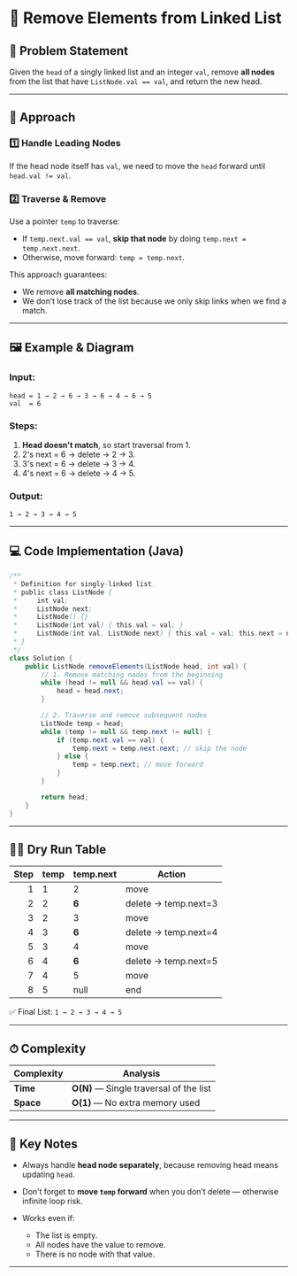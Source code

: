

# 🧹 Remove Elements from Linked List

## 📝 Problem Statement

Given the `head` of a singly linked list and an integer `val`,
remove **all nodes** from the list that have `ListNode.val == val`,
and return the new head.

---

## 🧠 Approach

### 1️⃣ Handle Leading Nodes

If the head node itself has `val`, we need to move the `head` forward until `head.val != val`.

### 2️⃣ Traverse & Remove

Use a pointer `temp` to traverse:

* If `temp.next.val == val`, **skip that node** by doing `temp.next = temp.next.next`.
* Otherwise, move forward: `temp = temp.next`.

This approach guarantees:

* We remove **all matching nodes**.
* We don’t lose track of the list because we only skip links when we find a match.

---

## 🖼 Example & Diagram

### Input:

```
head = 1 → 2 → 6 → 3 → 6 → 4 → 6 → 5
val  = 6
```

### Steps:

1. **Head doesn't match**, so start traversal from 1.
2. 2's next = 6 → delete → 2 → 3.
3. 3's next = 6 → delete → 3 → 4.
4. 4's next = 6 → delete → 4 → 5.

### Output:

```
1 → 2 → 3 → 4 → 5
```

---

## 💻 Code Implementation (Java)

```java
/**
 * Definition for singly-linked list.
 * public class ListNode {
 *     int val;
 *     ListNode next;
 *     ListNode() {}
 *     ListNode(int val) { this.val = val; }
 *     ListNode(int val, ListNode next) { this.val = val; this.next = next; }
 * }
 */
class Solution {
    public ListNode removeElements(ListNode head, int val) {
        // 1. Remove matching nodes from the beginning
        while (head != null && head.val == val) {
            head = head.next;
        }

        // 2. Traverse and remove subsequent nodes
        ListNode temp = head;
        while (temp != null && temp.next != null) {
            if (temp.next.val == val) {
                temp.next = temp.next.next; // skip the node
            } else {
                temp = temp.next; // move forward
            }
        }

        return head;
    }
}
```

---

## 🏃‍♂️ Dry Run Table

| Step | temp | temp.next | Action               |
| ---: | ---- | --------- | -------------------- |
|    1 | 1    | 2         | move                 |
|    2 | 2    | **6**     | delete → temp.next=3 |
|    3 | 2    | 3         | move                 |
|    4 | 3    | **6**     | delete → temp.next=4 |
|    5 | 3    | 4         | move                 |
|    6 | 4    | **6**     | delete → temp.next=5 |
|    7 | 4    | 5         | move                 |
|    8 | 5    | null      | end                  |

✅ Final List: `1 → 2 → 3 → 4 → 5`

---

## ⏱ Complexity

| Complexity | Analysis                                |
| ---------- | --------------------------------------- |
| **Time**   | **O(N)** — Single traversal of the list |
| **Space**  | **O(1)** — No extra memory used         |

---

## 📌 Key Notes

* Always handle **head node separately**, because removing head means updating `head`.
* Don’t forget to **move `temp` forward** when you don’t delete — otherwise infinite loop risk.
* Works even if:

  * The list is empty.
  * All nodes have the value to remove.
  * There is no node with that value.

---
